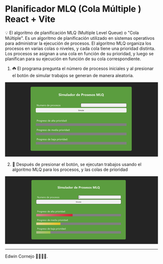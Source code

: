 # Planificador MLQ (Cola Múltiple ) React + Vite

💡 El algoritmo de planificación MLQ (Multiple Level Queue) o "Cola Múltiple". Es un algoritmo de planificación utilizado en sistemas operativos para administrar la ejecución de procesos. El algoritmo MLQ organiza los procesos en varias colas o niveles, y cada cola tiene una prioridad distinta. Los procesos se asignan a una cola en función de su prioridad, y luego se planifican para su ejecución en función de su cola correspondiente.


1. ☘️ El programa pregunta el número de procesos iniciales y al presionar el botón de simular trabajos se generan de manera aleatoria.

![INICIO](./src/assets/Imagen1.png)

2. 🌿 Después de presionar el botón, se ejecutan trabajos usando el algoritmo MLQ para los procesos, y las colas de prioridad

![FIN](./src/assets/Imagen2.png)


----------------------------------------------

Edwin Cornejo 👨🏻‍💻💚.